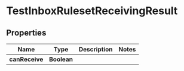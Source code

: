 

# TestInboxRulesetReceivingResult


## Properties

| Name | Type | Description | Notes |
|------------ | ------------- | ------------- | -------------|
|**canReceive** | **Boolean** |  |  |



